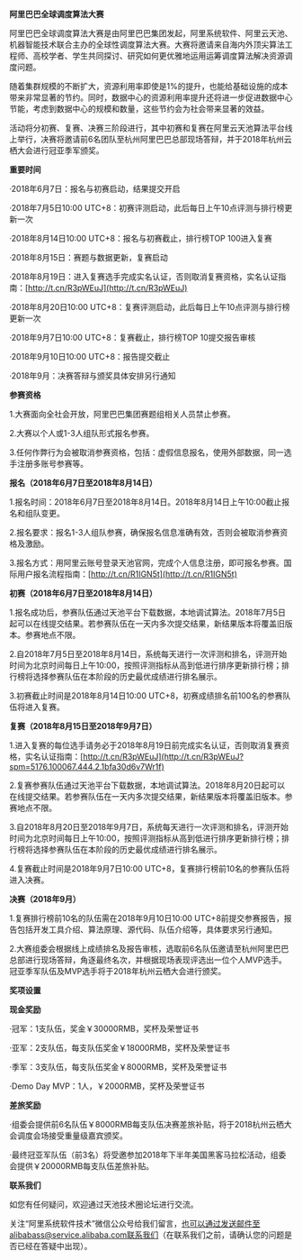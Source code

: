 **阿里巴巴全球调度算法大赛**

阿里巴巴全球调度算法大赛是由阿里巴巴集团发起，阿里系统软件、阿里云天池、机器智能技术联合主办的全球性调度算法大赛。大赛将邀请来自海内外顶尖算法工程师、高校学者、学生共同探讨、研究如何更优雅地运用运筹调度算法解决资源调度问题。

随着集群规模的不断扩大，资源利用率即使是1%的提升，也能给基础设施的成本带来非常显著的节约。同时，数据中心的资源利用率提升还将进一步促进数据中心节能，考虑到数据中心的规模和数量，这些节约会为社会带来显著的效益。

活动将分初赛、复赛、决赛三阶段进行，其中初赛和复赛在阿里云天池算法平台线上举行，决赛将邀请前6名团队至杭州阿里巴巴总部现场答辩，并于2018年杭州云栖大会进行冠亚季军颁奖。

**重要时间**

·2018年6月7日：报名与初赛启动，结果提交开启

·2018年7月5日10:00 UTC+8：初赛评测启动，此后每日上午10点评测与排行榜更新一次

·2018年8月14日10:00 UTC+8：报名与初赛截止，排行榜TOP 100进入复赛

·2018年8月15日：赛题与数据更新，复赛启动

·2018年8月19日：进入复赛选手完成实名认证，否则取消复赛资格，实名认证指南：[http://t.cn/R3pWEuJ](http://t.cn/R3pWEuJ)

·2018年8月20日10:00 UTC+8：复赛评测启动，此后每日上午10点评测与排行榜更新一次

·2018年9月7日10:00 UTC+8：复赛截止，排行榜TOP 10提交报告审核

·2018年9月10日10:00 UTC+8：报告提交截止

·2018年9月：决赛答辩与颁奖具体安排另行通知

**参赛资格**

1.大赛面向全社会开放，阿里巴巴集团赛题组相关人员禁止参赛。

2.大赛以个人或1-3人组队形式报名参赛。

3.任何作弊行为会被取消参赛资格，包括：虚假信息报名，使用外部数据，同一选手注册多账号参赛等。

**报名（2018年6月7日至2018年8月14日）**

1.报名时间：2018年6月7日至2018年8月14日。2018年8月14日上午10:00截止报名和组队变更。

2.报名要求：报名1-3人组队参赛，确保报名信息准确有效，否则会被取消参赛资格及激励。

3.报名方式：用阿里云账号登录天池官网，完成个人信息注册，即可报名参赛。国际用户报名流程指南：[http://t.cn/R1IGN5t](http://t.cn/R1IGN5t)

**初赛（2018年6月7日至2018年8月14日）**

1.报名成功后，参赛队伍通过天池平台下载数据，本地调试算法。2018年7月5日起可以在线提交结果。若参赛队伍在一天内多次提交结果，新结果版本将覆盖旧版本。参赛地点不限。

2.自2018年7月5日至2018年8月14日，系统每天进行一次评测和排名，评测开始时间为北京时间每日上午10:00，按照评测指标从高到低进行排序更新排行榜；排行榜将选择参赛队伍在本阶段的历史最优成绩进行排名展示。

3.初赛截止时间是2018年8月14日10:00 UTC+8，初赛成绩排名前100名的参赛队伍将进入复赛。

**复赛（2018年8月15日至2018年9月7日）**

1.进入复赛的每位选手请务必于2018年8月19日前完成实名认证，否则取消复赛资格，实名认证指南：[http://t.cn/R3pWEuJ](http://t.cn/R3pWEuJ?spm=5176.100067.444.2.1bfa30d6v7Wr1f)

2.复赛参赛队伍通过天池平台下载数据，本地调试算法。2018年8月20日起可以在线提交结果。若参赛队伍在一天内多次提交结果，新结果版本将覆盖旧版本。参赛地点不限。

3.自2018年8月20日至2018年9月7日，系统每天进行一次评测和排名，评测开始时间为北京时间每日上午10:00，按照评测指标从高到低进行排序更新排行榜；排行榜将选择参赛队伍在本阶段的历史最优成绩进行排名展示。

4.复赛截止时间是2018年9月7日10:00 UTC+8，复赛排行榜前10名的参赛队伍将进入决赛。

**决赛（2018年9月）**

1.复赛排行榜前10名的队伍需在2018年9月10日10:00 UTC+8前提交参赛报告，报告包括开发工具介绍、算法原理、源代码、队伍介绍等，具体要求另行通知。

2.大赛组委会根据线上成绩排名及报告审核，选取前6名队伍邀请至杭州阿里巴巴总部进行现场答辩，角逐最终名次，并根据现场表现评选出一位个人MVP选手。冠亚季军队伍及MVP选手将于2018年杭州云栖大会进行颁奖。

**奖项设置**

**现金奖励**

·冠军：1支队伍，奖金￥30000RMB，奖杯及荣誉证书

·亚军：2支队伍，每支队伍奖金￥18000RMB，奖杯及荣誉证书

·季军：3支队伍，每支队伍奖金￥8000RMB，奖杯及荣誉证书

·Demo Day MVP：1人，￥2000RMB，奖杯及荣誉证书

**差旅奖励**

·组委会提供前6名队伍￥8000RMB每支队伍决赛差旅补贴，将于2018杭州云栖大会调度会场接受重量级嘉宾颁奖。

·最终冠亚军队伍（前3名）将受邀参加2018年下半年美国黑客马拉松活动，组委会提供￥20000RMB每支队伍差旅补贴。



**联系我们**

如您有任何疑问，欢迎通过天池技术圈论坛进行交流。

关注“阿里系统软件技术”微信公众号给我们留言，也可以通过发送邮件至alibabass@service.alibaba.com联系我们（在联系我们之前，请确认您的问题是否已经在答疑中出现）。